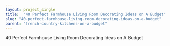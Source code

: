 ```yaml
---
layout: project_single
title:  "40 Perfect Farmhouse Living Room Decorating Ideas on A Budget"
slug: "40-perfect-farmhouse-living-room-decorating-ideas-on-a-budget"
parent: "french-country-kitchens-on-a-budget"
---
```

40 Perfect Farmhouse Living Room Decorating Ideas on A Budget